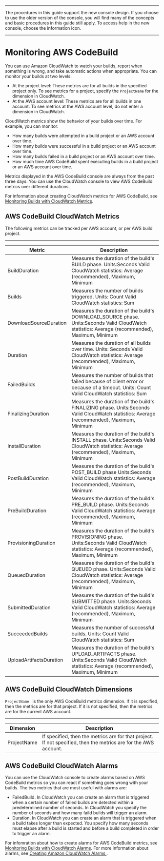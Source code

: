 --------

 The procedures in this guide support the new console design\. If you choose to use the older version of the console, you will find many of the concepts and basic procedures in this guide still apply\. To access help in the new console, choose the information icon\.

--------

# Monitoring AWS CodeBuild<a name="monitoring-builds"></a>

 You can use Amazon CloudWatch to watch your builds, report when something is wrong, and take automatic actions when appropriate\. You can monitor your builds at two levels: 
+  At the project level: These metrics are for all builds in the specified project only\. To see metrics for a project, specify the `ProjectName` for the dimension in CloudWatch\. 
+  At the AWS account level: These metrics are for all builds in one account\. To see metrics at the AWS account level, do not enter a dimension in CloudWatch\. 

 CloudWatch metrics show the behavior of your builds over time\. For example, you can monitor: 
+  How many builds were attempted in a build project or an AWS account over time\. 
+  How many builds were successful in a build project or an AWS account over time\. 
+  How many builds failed in a build project or an AWS account over time\. 
+  How much time AWS CodeBuild spent executing builds in a build project or an AWS account over time\. 

 Metrics displayed in the AWS CodeBuild console are always from the past three days\. You can use the CloudWatch console to view AWS CodeBuild metrics over different durations\. 

 For information about creating CloudWatch metrics for AWS CodeBuild, see [Monitoring Builds with CloudWatch Metrics](monitoring-metrics.md)\. 

## AWS CodeBuild CloudWatch Metrics<a name="cloudwatch_metrics-codebuild"></a>

 The following metrics can be tracked per AWS account, or per AWS build project\. 


****  

|   Metric   |   Description   | 
| --- | --- | 
| BuildDuration |  Measures the duration of the build's BUILD phase\. Units:Seconds Valid CloudWatch statistics: Average \(recommended\), Maximum, Minimum  | 
|  Builds  |   Measures the number of builds triggered\.   Units: Count   Valid CloudWatch statistics: Sum   | 
| DownloadSourceDuration |  Measures the duration of the build's DOWNLOAD\_SOURCE phase\. Units:Seconds Valid CloudWatch statistics: Average \(recommended\), Maximum, Minimum  | 
|  Duration  |   Measures the duration of all builds over time\.   Units: Seconds   Valid CloudWatch statistics: Average \(recommended\), Maximum, Minimum   | 
|  FailedBuilds  |   Measures the number of builds that failed because of client error or because of a timeout\.   Units: Count   Valid CloudWatch statistics: Sum   | 
| FinalizingDuration |  Measures the duration of the build's FINALIZING phase\. Units:Seconds Valid CloudWatch statistics: Average \(recommended\), Maximum, Minimum  | 
| InstallDuration |  Measures the duration of the build's INSTALL phase\. Units:Seconds Valid CloudWatch statistics: Average \(recommended\), Maximum, Minimum  | 
| PostBuildDuration |  Measures the duration of the build's POST\_BUILD phase Units:Seconds Valid CloudWatch statistics: Average \(recommended\), Maximum, Minimum  | 
| PreBuildDuration |  Measures the duration of the build's PRE\_BUILD phase\. Units:Seconds Valid CloudWatch statistics: Average \(recommended\), Maximum, Minimum  | 
| ProvisioningDuration |  Measures the duration of the build's PROVISIONING phase\. Units:Seconds Valid CloudWatch statistics: Average \(recommended\), Maximum, Minimum  | 
| QueuedDuration |  Measures the duration of the build's QUEUED phase\. Units:Seconds Valid CloudWatch statistics: Average \(recommended\), Maximum, Minimum  | 
| SubmittedDuration |  Measures the duration of the build's SUBMITTED phase\. Units:Seconds Valid CloudWatch statistics: Average \(recommended\), Maximum, Minimum  | 
|  SucceededBuilds  |   Measures the number of successful builds\.   Units: Count   Valid CloudWatch statistics: Sum   | 
| UploadArtifactsDuration |  Measures the duration of the build's UPLOAD\_ARTIFACTS phase\. Units:Seconds Valid CloudWatch statistics: Average \(recommended\), Maximum, Minimum  | 

## AWS CodeBuild CloudWatch Dimensions<a name="codebuild-cloudwatch-dimensions"></a>

 `ProjectName ` is the only AWS CodeBuild metrics dimension\. If it is specified, then the metrics are for that project\. If it is not specified, then the metrics are for the current AWS account\. 


****  

|   Dimension   |   Description   | 
| --- | --- | 
|   ProjectName   |   If specified, then the metrics are for that project\. If not specified, then the metrics are for the AWS account\.   | 

## AWS CodeBuild CloudWatch Alarms<a name="codebuild_cloudwatch_alarms"></a>

 You can use the CloudWatch console to create alarms based on AWS CodeBuild metrics so you can react if something goes wrong with your builds\. The two metrics that are most useful with alarms are: 
+  FailedBuild\. In CloudWatch you can create an alarm that is triggered when a certain number of failed builds are detected within a predetermined number of seconds\. In CloudWatch you specify the number of seconds and how many faild builds will trigger an alarm\. 
+  Duration\. In CloudWatch you can create an alarm that is triggered when a build takes longer than expected\. You specify how many seconds must elapse after a build is started and before a build completed in order to trigger an alarm\. 

 For infomration about how to create alarms for AWS CodeBuild metrics, see [Monitoring Builds with CloudWatch Alarms](monitoring-alarms.md)\. For more information about alarms, see [ Creating Amazon CloudWatch Alarms ](https://docs.aws.amazon.com/AmazonCloudWatch/latest/monitoring/AlarmThatSendsEmail.html)\. 